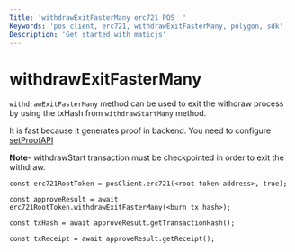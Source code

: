 ```yaml
---
Title: 'withdrawExitFasterMany erc721 POS  '
Keywords: 'pos client, erc721, withdrawExitFasterMany, polygon, sdk'
Description: 'Get started with maticjs'
---
```


# withdrawExitFasterMany

`withdrawExitFasterMany` method can be used to exit the withdraw process by using the txHash from `withdrawStartMany` method.

<div class="highlight mb-20px mt-20px">
It is fast because it generates proof in backend. You need to configure <a href="v3/docs/set-proof-api">setProofAPI</a>
</div>

**Note**- withdrawStart transaction must be checkpointed in order to exit the withdraw.

```
const erc721RootToken = posClient.erc721(<root token address>, true);

const approveResult = await erc721RootToken.withdrawExitFasterMany(<burn tx hash>);

const txHash = await approveResult.getTransactionHash();

const txReceipt = await approveResult.getReceipt();

```
